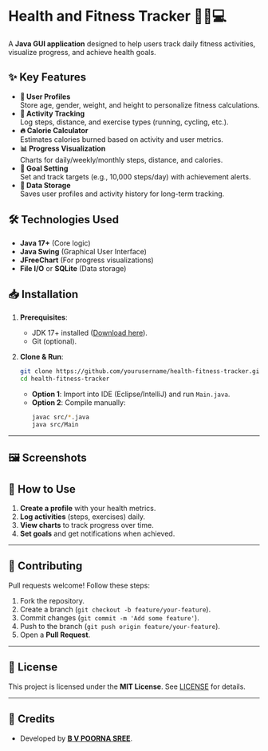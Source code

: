 # Health and Fitness Tracker 🏃‍♂️💻
A **Java GUI application** designed to help users track daily fitness activities, visualize progress, and achieve health goals.
## ✨ Key Features
- **📝 User Profiles**  
  Store age, gender, weight, and height to personalize fitness calculations.
- **🏃 Activity Tracking**  
  Log steps, distance, and exercise types (running, cycling, etc.).
- **🔥 Calorie Calculator**  
  Estimates calories burned based on activity and user metrics.
- **📊 Progress Visualization**  
  Charts for daily/weekly/monthly steps, distance, and calories.
- **🎯 Goal Setting**  
  Set and track targets (e.g., 10,000 steps/day) with achievement alerts.
- **💾 Data Storage**  
  Saves user profiles and activity history for long-term tracking.

## 🛠️ Technologies Used
- **Java 17+** (Core logic)
- **Java Swing** (Graphical User Interface)
- **JFreeChart** (For progress visualizations)
- **File I/O** or **SQLite** (Data storage) 
## 📥 Installation
1. **Prerequisites**:  
   - JDK 17+ installed ([Download here](https://www.oracle.com/java/technologies/javase-downloads.html)).
   - Git (optional).

2. **Clone & Run**:
   ```bash
   git clone https://github.com/yourusername/health-fitness-tracker.git
   cd health-fitness-tracker
   ```
   - **Option 1**: Import into IDE (Eclipse/IntelliJ) and run `Main.java`.  
   - **Option 2**: Compile manually:
     ```bash
     javac src/*.java
     java src/Main
     ```

---

## 🖼️ Screenshots 




## 📝 How to Use
1. **Create a profile** with your health metrics.
2. **Log activities** (steps, exercises) daily.
3. **View charts** to track progress over time.
4. **Set goals** and get notifications when achieved.

---

## 🤝 Contributing
Pull requests welcome! Follow these steps:
1. Fork the repository.
2. Create a branch (`git checkout -b feature/your-feature`).
3. Commit changes (`git commit -m 'Add some feature'`).
4. Push to the branch (`git push origin feature/your-feature`).
5. Open a **Pull Request**.

---

## 📜 License
This project is licensed under the **MIT License**. See [LICENSE](LICENSE) for details.

---

## 🙏 Credits
- Developed by **[B V POORNA SREE](https://github.com/poornasree-boddu)**.
